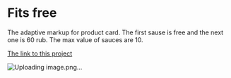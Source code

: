 # Fits free
The adaptive markup for product card. The first sause is free and the next one is 60 rub. The max value of sauces are 10.

[The link to this project](https://terrifycreapy.github.io/Fits-free/)

![Uploading image.png…]()
